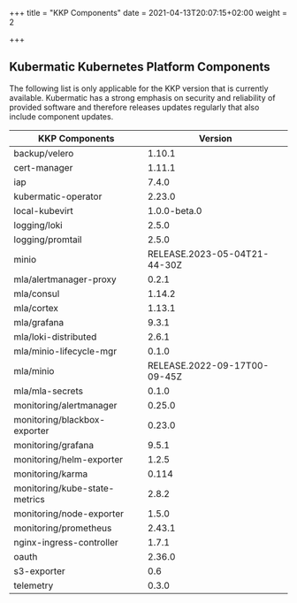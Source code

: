 +++
title = "KKP Components"
date = 2021-04-13T20:07:15+02:00
weight = 2

+++

## Kubermatic Kubernetes Platform Components

The following list is only applicable for the KKP version that is currently available. Kubermatic has a strong emphasis on security and reliability
of provided software and therefore releases updates regularly that also include component updates.

| KKP Components                | Version                      |
| ----------------------------- | ---------------------------- |
| backup/velero | 1.10.1 |
| cert-manager | 1.11.1 |
| iap | 7.4.0 |
| kubermatic-operator | 2.23.0 |
| local-kubevirt | 1.0.0-beta.0 |
| logging/loki | 2.5.0 |
| logging/promtail | 2.5.0 |
| minio | RELEASE.2023-05-04T21-44-30Z |
| mla/alertmanager-proxy | 0.2.1 |
| mla/consul | 1.14.2 |
| mla/cortex | 1.13.1 |
| mla/grafana | 9.3.1 |
| mla/loki-distributed | 2.6.1 |
| mla/minio-lifecycle-mgr | 0.1.0 |
| mla/minio | RELEASE.2022-09-17T00-09-45Z |
| mla/mla-secrets | 0.1.0 |
| monitoring/alertmanager | 0.25.0 |
| monitoring/blackbox-exporter | 0.23.0 |
| monitoring/grafana | 9.5.1 |
| monitoring/helm-exporter | 1.2.5 |
| monitoring/karma | 0.114 |
| monitoring/kube-state-metrics | 2.8.2 |
| monitoring/node-exporter | 1.5.0 |
| monitoring/prometheus | 2.43.1 |
| nginx-ingress-controller | 1.7.1 |
| oauth | 2.36.0 |
| s3-exporter | 0.6 |
| telemetry | 0.3.0 |
